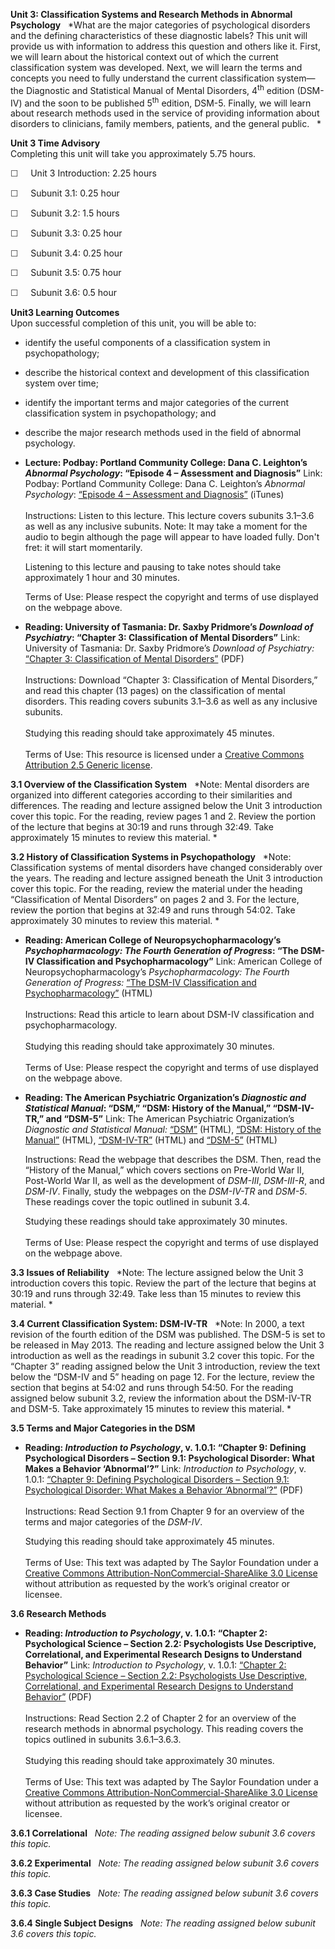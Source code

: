 **Unit 3: Classification Systems and Research Methods in Abnormal
Psychology** <span id="3"></span> 
*What are the major categories of psychological disorders and the
defining characteristics of these diagnostic labels? This unit will
provide us with information to address this question and others like
it. First, we will learn about the historical context out of which the
current classification system was developed. Next, we will learn the
terms and concepts you need to fully understand the current
classification system—the Diagnostic and Statistical Manual of Mental
Disorders, 4<sup>th</sup> edition (DSM-IV) and the soon to be published
5<sup>th</sup> edition, DSM-5. Finally, we will learn about research
methods used in the service of providing information about disorders to
clinicians, family members, patients, and the general public.   *

**Unit 3 Time Advisory**  
Completing this unit will take you approximately 5.75 hours.  
  
 <span
style="color: rgb(51, 51, 51); font-family: sans-serif; line-height: 16.796875px;">☐ </span> 
  Unit 3 Introduction: 2.25 hours  
  
 <span
style="color: rgb(51, 51, 51); font-family: sans-serif; line-height: 16.796875px;">☐ </span> 
  Subunit 3.1: 0.25 hour  
  
 <span
style="color: rgb(51, 51, 51); font-family: sans-serif; line-height: 16.796875px;">☐ </span> 
  Subunit 3.2: 1.5 hours  
  
 <span
style="color: rgb(51, 51, 51); font-family: sans-serif; line-height: 16.796875px;">☐ </span> 
  Subunit 3.3: 0.25 hour  
  
 <span
style="color: rgb(51, 51, 51); font-family: sans-serif; line-height: 16.796875px;">☐ </span> 
  Subunit 3.4: 0.25 hour  
  
 <span
style="color: rgb(51, 51, 51); font-family: sans-serif; line-height: 16.796875px;">☐ </span> 
  Subunit 3.5: 0.75 hour  
  
 <span
style="color: rgb(51, 51, 51); font-family: sans-serif; line-height: 16.796875px;">☐ </span> 
  Subunit 3.6: 0.5 hour

**Unit3 Learning Outcomes**  
Upon successful completion of this unit, you will be able to:
-   identify the useful components of a classification system in
    psychopathology;
-   describe the historical context and development of this
    classification system over time;
-   identify the important terms and major categories of the current
    classification system in psychopathology; and
-   describe the major research methods used in the field of abnormal
    psychology.

-   **Lecture: Podbay: Portland Community College: Dana C. Leighton’s
    *Abnormal Psychology*: “Episode 4 – Assessment and Diagnosis”**
    Link: Podbay: Portland Community College: Dana C. Leighton’s
    *Abnormal Psychology*: [“Episode 4 – Assessment and
    Diagnosis”](http://podbay.fm/show/265029591/e/1201290184?autostart=1) (iTunes)  
        
     Instructions: Listen to this lecture. This lecture covers subunits
    3.1–3.6 as well as any inclusive subunits. Note: It may take a
    moment for the audio to begin although the page will appear to have
    loaded fully. Don't fret: it will start momentarily.  
      
     Listening to this lecture and pausing to take notes should take
    approximately 1 hour and 30 minutes.  
      
     Terms of Use: Please respect the copyright and terms of use
    displayed on the webpage above.

-   **Reading: University of Tasmania: Dr. Saxby Pridmore’s *Download of
    Psychiatry*: “Chapter 3: Classification of Mental Disorders”**
    Link: University of Tasmania: Dr. Saxby Pridmore’s *Download of
    Psychiatry:* [“Chapter 3: Classification of Mental
    Disorders”](http://eprints.utas.edu.au/287/) (PDF)  
        
     Instructions: Download “Chapter 3: Classification of Mental
    Disorders,” and read this chapter (13 pages) on the classification
    of mental disorders. This reading covers subunits 3.1–3.6 as well as
    any inclusive subunits.  
        
     Studying this reading should take approximately 45 minutes.  
        
     Terms of Use: This resource is licensed under a [Creative Commons
    Attribution 2.5 Generic
    license](http://creativecommons.org/licenses/by/2.5/).

**3.1 Overview of the Classification System** <span id="3.1"></span> 
*Note: Mental disorders are organized into different categories
according to their similarities and differences. The reading and lecture
assigned below the Unit 3 introduction cover this topic. For the
reading, review pages 1 and 2. Review the portion of the lecture that
begins at 30:19 and runs through 32:49. Take approximately 15 minutes to
review this material. *

**3.2 History of Classification Systems in Psychopathology** <span
id="3.2"></span> 
*Note: Classification systems of mental disorders have changed
considerably over the years. The reading and lecture assigned beneath
the Unit 3 introduction cover this topic. For the reading, review the
material under the heading “Classification of Mental Disorders” on pages
2 and 3. For the lecture, review the portion that begins at 32:49 and
runs through 54:02. Take approximately 30 minutes to review this
material. *

-   **Reading: American College of Neuropsychopharmacology’s
    *Psychopharmacology: The Fourth Generation of Progress*: “The DSM-IV
    Classification and Psychopharmacology”**
    Link: American College of Neuropsychopharmacology’s
    *Psychopharmacology: The Fourth Generation of Progress:* [“The
    DSM-IV Classification and
    Psychopharmacology”](http://www.acnp.org/g4/GN401000082/CH081.html) (HTML)   
        
     Instructions: Read this article to learn about DSM-IV
    classification and psychopharmacology.  
        
     Studying this reading should take approximately 30 minutes.  
        
     Terms of Use: Please respect the copyright and terms of use
    displayed on the webpage above.

-   **Reading: The American Psychiatric Organization’s *Diagnostic and
    Statistical Manual*: “DSM,” “DSM: History of the Manual,”
    “DSM-IV-TR,” and “DSM-5”**
    Link: The American Psychiatric Organization’s *Diagnostic and
    Statistical Manual:*
    [“DSM”](http://www.psychiatry.org/practice/dsm) (HTML), [“DSM:
    History of the
    Manual”](http://www.psychiatry.org/practice/dsm/dsm-history-of-the-manual) (HTML),
    [“DSM-IV-TR”](http://www.psychiatry.org/practice/dsm/dsm-iv-tr) (HTML)
    and [“DSM-5”](http://www.dsm5.org/Pages/Default.aspx) (HTML)  
      
     Instructions: Read the webpage that describes the DSM. Then, read
    the “History of the Manual,” which covers sections on Pre-World War
    II, Post-World War II, as well as the development of *DSM-III*,
    *DSM-III-R*, and *DSM-IV*. Finally, study the webpages on the
    *DSM-IV-TR* and *DSM-5*. These readings cover the topic outlined in
    subunit 3.4.  
      
     Studying these readings should take approximately 30 minutes.  
        
     Terms of Use: Please respect the copyright and terms of use
    displayed on the webpage above.     

**3.3 Issues of Reliability** <span id="3.3"></span> 
*Note: The lecture assigned below the Unit 3 introduction covers this
topic. Review the part of the lecture that begins at 30:19 and runs
through 32:49. Take less than 15 minutes to review this material. *

**3.4 Current Classification System: DSM-IV-TR** <span id="3.4"></span> 
*Note: In 2000, a text revision of the fourth edition of the DSM was
published. The DSM-5 is set to be released in May 2013. The reading and
lecture assigned below the Unit 3 introduction as well as the readings
in subunit 3.2 cover this topic. For the “Chapter 3” reading assigned
below the Unit 3 introduction, review the text below the “DSM-IV and 5”
heading on page 12. For the lecture, review the section that begins at
54:02 and runs through 54:50. For the reading assigned below subunit
3.2, review the information about the DSM-IV-TR and DSM-5. Take
approximately 15 minutes to review this material. *

**3.5 Terms and Major Categories in the DSM** <span id="3.5"></span> 
-   **Reading: *Introduction to Psychology*, v. 1.0.1: “Chapter 9:
    Defining Psychological Disorders – Section 9.1: Psychological
    Disorder: What Makes a Behavior ‘Abnormal’?”**
    Link: *Introduction to Psychology*, v. 1.0.1: [“Chapter 9: Defining
    Psychological Disorders – Section 9.1: Psychological Disorder: What
    Makes a Behavior
    ‘Abnormal’?”](http://www.saylor.org/site/textbooks/Introduction%20to%20Psychology.pdf) (PDF)  
        
     Instructions: Read Section 9.1 from Chapter 9 for an overview of
    the terms and major categories of the *DSM-IV*.  
      
     Studying this reading should take approximately 45 minutes.  
        
     Terms of Use: This text was adapted by The Saylor Foundation under
    a [Creative Commons Attribution-NonCommercial-ShareAlike 3.0
    License](http://creativecommons.org/licenses/by-nc-sa/3.0/) without
    attribution as requested by the work’s original creator or
    licensee. 

**3.6 Research Methods** <span id="3.6"></span> 
-   **Reading: *Introduction to Psychology*, v. 1.0.1: “Chapter 2:
    Psychological Science – Section 2.2: Psychologists Use Descriptive,
    Correlational, and Experimental Research Designs to Understand
    Behavior”**
    Link: *Introduction to Psychology*, v. 1.0.1: [“Chapter 2:
    Psychological Science – Section 2.2: Psychologists Use Descriptive,
    Correlational, and Experimental Research Designs to Understand
    Behavior”](http://www.saylor.org/site/textbooks/Introduction%20to%20Psychology.pdf) (PDF)  
        
     Instructions: Read Section 2.2 of Chapter 2 for an overview of the
    research methods in abnormal psychology. This reading covers the
    topics outlined in subunits 3.6.1–3.6.3.   
        
     Studying this reading should take approximately 30 minutes.  
        
     Terms of Use: This text was adapted by The Saylor Foundation under
    a [Creative Commons Attribution-NonCommercial-ShareAlike 3.0
    License](http://creativecommons.org/licenses/by-nc-sa/3.0/) without
    attribution as requested by the work’s original creator or
    licensee. 

**3.6.1 Correlational** <span id="3.6.1"></span> 
*Note: The reading assigned below subunit 3.6 covers this topic.*

**3.6.2 Experimental** <span id="3.6.2"></span> 
*Note: The reading assigned below subunit 3.6 covers this topic.*

**3.6.3 Case Studies** <span id="3.6.3"></span> 
*Note: The reading assigned below subunit 3.6 covers this topic.*

**3.6.4 Single Subject Designs** <span id="3.6.4"></span> 
*Note: The reading assigned below subunit 3.6 covers this topic.*


